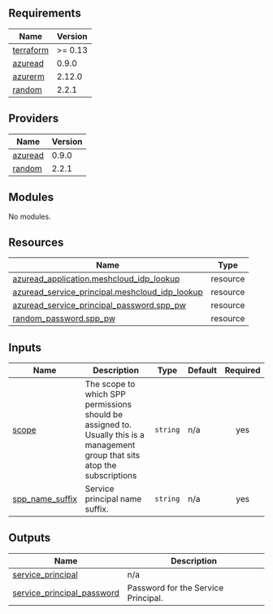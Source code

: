 ## Requirements

| Name | Version |
|------|---------|
| <a name="requirement_terraform"></a> [terraform](#requirement\_terraform) | >= 0.13 |
| <a name="requirement_azuread"></a> [azuread](#requirement\_azuread) | 0.9.0 |
| <a name="requirement_azurerm"></a> [azurerm](#requirement\_azurerm) | 2.12.0 |
| <a name="requirement_random"></a> [random](#requirement\_random) | 2.2.1 |

## Providers

| Name | Version |
|------|---------|
| <a name="provider_azuread"></a> [azuread](#provider\_azuread) | 0.9.0 |
| <a name="provider_random"></a> [random](#provider\_random) | 2.2.1 |

## Modules

No modules.

## Resources

| Name | Type |
|------|------|
| [azuread_application.meshcloud_idp_lookup](https://registry.terraform.io/providers/hashicorp/azuread/0.9.0/docs/resources/application) | resource |
| [azuread_service_principal.meshcloud_idp_lookup](https://registry.terraform.io/providers/hashicorp/azuread/0.9.0/docs/resources/service_principal) | resource |
| [azuread_service_principal_password.spp_pw](https://registry.terraform.io/providers/hashicorp/azuread/0.9.0/docs/resources/service_principal_password) | resource |
| [random_password.spp_pw](https://registry.terraform.io/providers/hashicorp/random/2.2.1/docs/resources/password) | resource |

## Inputs

| Name | Description | Type | Default | Required |
|------|-------------|------|---------|:--------:|
| <a name="input_scope"></a> [scope](#input\_scope) | The scope to which SPP permissions should be assigned to. Usually this is a management group that sits atop the subscriptions | `string` | n/a | yes |
| <a name="input_spp_name_suffix"></a> [spp\_name\_suffix](#input\_spp\_name\_suffix) | Service principal name suffix. | `string` | n/a | yes |

## Outputs

| Name | Description |
|------|-------------|
| <a name="output_service_principal"></a> [service\_principal](#output\_service\_principal) | n/a |
| <a name="output_service_principal_password"></a> [service\_principal\_password](#output\_service\_principal\_password) | Password for the Service Principal. |
